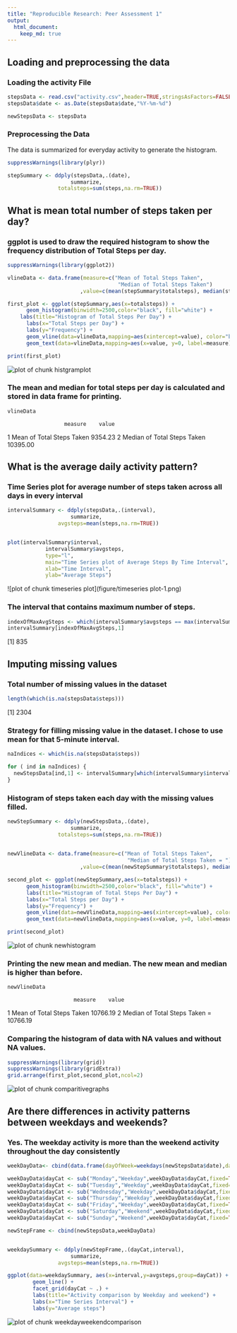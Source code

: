 ```yaml
---
title: "Reproducible Research: Peer Assessment 1"
output: 
  html_document:
    keep_md: true
---
```



## Loading and preprocessing the data

### Loading the activity File

```r
stepsData <- read.csv("activity.csv",header=TRUE,stringsAsFactors=FALSE)
stepsData$date <- as.Date(stepsData$date,"%Y-%m-%d")

newStepsData <- stepsData
```
### Preprocessing the Data
The data is summarized for everyday activity to generate the histogram.


```r
suppressWarnings(library(plyr))

stepSummary <- ddply(stepsData,.(date),
                    summarize,
  				totalsteps=sum(steps,na.rm=TRUE))
```


## What is mean total number of steps taken per day?

### ggplot is used to draw the required histogram to show the frequency distribution of Total Steps per day.


```r
suppressWarnings(library(ggplot2))

vlineData <- data.frame(measure=c("Mean of Total Steps Taken",
                                   "Median of Total Steps Taken")
                       ,value=c(mean(stepSummary$totalsteps), median(stepSummary$totalsteps)))

first_plot <- ggplot(stepSummary,aes(x=totalsteps)) + 
      geom_histogram(binwidth=2500,color="black", fill="white") + 
    labs(title="Histogram of Total Steps Per Day") + 
	  labs(x="Total Steps per Day") + 
	  labs(y="Frequency") +
	  geom_vline(data=vlineData,mapping=aes(xintercept=value), color="blue", linetype=2) +
	  geom_text(data=vlineData,mapping=aes(x=value, y=0, label=measure), size = 4, angle=90, hjust=-0.1, vjust = -0.1,color="red")

print(first_plot)
```

![plot of chunk histgramplot](figure/histgramplot-1.png) 

### The mean and median for total steps per day is calculated and stored in data frame for printing.


```r
vlineData
```

                      measure    value
1   Mean of Total Steps Taken  9354.23
2 Median of Total Steps Taken 10395.00
## What is the average daily activity pattern?

### Time Series plot for average number of steps taken across all days in every interval


```r
intervalSummary <- ddply(stepsData,.(interval),
                    summarize,
  				avgsteps=mean(steps,na.rm=TRUE))


plot(intervalSummary$interval, 
            intervalSummary$avgsteps,
            type="l", 
            main="Time Series plot of Average Steps By Time Interval", 
			xlab="Time Interval", 
			ylab="Average Steps")
```

![plot of chunk timeseries plot](figure/timeseries plot-1.png) 

### The interval that contains maximum number of steps.


```r
indexOfMaxAvgSteps <- which(intervalSummary$avgsteps == max(intervalSummary$avgsteps))     
intervalSummary[indexOfMaxAvgSteps,1]
```

[1] 835

## Imputing missing values

### Total number of missing values in the dataset


```r
length(which(is.na(stepsData$steps)))
```

[1] 2304

### Strategy for filling missing value in the dataset. I chose to use mean for that 5-minute interval.


```r
naIndices <- which(is.na(stepsData$steps))

for ( ind in naIndices) {
  newStepsData[ind,1] <- intervalSummary[which(intervalSummary$interval == stepsData[ind,3]),2]
}
```

### Histogram of steps taken each day with the missing values filled.


```r
newStepSummary <- ddply(newStepsData,.(date),
                    summarize,
  				totalsteps=sum(steps,na.rm=TRUE))
					

newVlineData <- data.frame(measure=c("Mean of Total Steps Taken", 
                                      "Median of Total Steps Taken = ")
                       ,value=c(mean(newStepSummary$totalsteps), median(newStepSummary$totalsteps)))

second_plot <- ggplot(newStepSummary,aes(x=totalsteps)) + 
      geom_histogram(binwidth=2500,color="black", fill="white") + 
	  labs(title="Histogram of Total Steps Per Day") + 
	  labs(x="Total Steps per Day") + 
	  labs(y="Frequency") +
	  geom_vline(data=newVlineData,mapping=aes(xintercept=value), color="blue", linetype=2) +
	  geom_text(data=newVlineData,mapping=aes(x=value, y=0, label=measure), size = 4, angle=90, hjust=-0.1, vjust = -0.1,color="red")

print(second_plot)
```

![plot of chunk newhistogram](figure/newhistogram-1.png) 

### Printing the new mean and median. The new mean and median is higher than before. 


```r
newVlineData
```

                         measure    value
1      Mean of Total Steps Taken 10766.19
2 Median of Total Steps Taken =  10766.19

### Comparing the histogram of data with NA values and without NA values.



```r
suppressWarnings(library(grid))
suppressWarnings(library(gridExtra))
grid.arrange(first_plot,second_plot,ncol=2)
```

![plot of chunk comparitivegraphs](figure/comparitivegraphs-1.png) 

## Are there differences in activity patterns between weekdays and weekends?

### Yes. The weekday activity is more than the weekend activity throughout the day consistently


```r
weekDayData<- cbind(data.frame(dayOfWeek=weekdays(newStepsData$date),dayCat=weekdays(newStepsData$date)))

weekDayData$dayCat <- sub("Monday","Weekday",weekDayData$dayCat,fixed=TRUE)
weekDayData$dayCat <- sub("Tuesday","Weekday",weekDayData$dayCat,fixed=TRUE)
weekDayData$dayCat <- sub("Wednesday","Weekday",weekDayData$dayCat,fixed=TRUE)
weekDayData$dayCat <- sub("Thursday","Weekday",weekDayData$dayCat,fixed=TRUE)
weekDayData$dayCat <- sub("Friday","Weekday",weekDayData$dayCat,fixed=TRUE)
weekDayData$dayCat <- sub("Saturday","Weekend",weekDayData$dayCat,fixed=TRUE)
weekDayData$dayCat <- sub("Sunday","Weekend",weekDayData$dayCat,fixed=TRUE)

newStepFrame <- cbind(newStepsData,weekDayData)


weekdaySummary <- ddply(newStepFrame,.(dayCat,interval),
                    summarize,
  				avgsteps=mean(steps,na.rm=TRUE))

ggplot(data=weekdaySummary, aes(x=interval,y=avgsteps,group=dayCat)) +
        geom_line() +
		facet_grid(dayCat ~ .) +
	    labs(title="Activity comparison by Weekday and weekend") + 
	    labs(x="Time Series Interval") + 
	    labs(y="Average steps")
```

![plot of chunk weekdayweekendcomparison](figure/weekdayweekendcomparison-1.png) 
